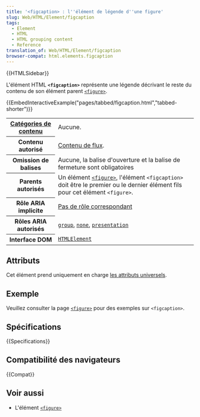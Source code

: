```yaml
---
title: '<figcaption> : l''élément de légende d''une figure'
slug: Web/HTML/Element/figcaption
tags:
  - Element
  - HTML
  - HTML grouping content
  - Reference
translation_of: Web/HTML/Element/figcaption
browser-compat: html.elements.figcaption
---
```


{{HTMLSidebar}}

L'élément HTML **`<figcaption>`** représente une légende décrivant le reste du contenu de son élément parent [`<figure>`](/fr/docs/Web/HTML/Element/figure).

{{EmbedInteractiveExample("pages/tabbed/figcaption.html","tabbed-shorter")}}

<table class="properties">
  <tbody>
    <tr>
      <th scope="row">
        <a href="/fr/docs/Web/Guide/HTML/Content_categories"
          >Catégories de contenu</a
        >
      </th>
      <td>Aucune.</td>
    </tr>
    <tr>
      <th scope="row">Contenu autorisé</th>
      <td>
        <a href="/fr/docs/Web/Guide/HTML/Content_categories#contenu_de_flux"
          >Contenu de flux</a
        >.
      </td>
    </tr>
    <tr>
      <th scope="row">Omission de balises</th>
      <td>
        Aucune, la balise d'ouverture et la balise de fermeture sont
        obligatoires
      </td>
    </tr>
    <tr>
      <th scope="row">Parents autorisés</th>
      <td>
        Un élément
        <a href="/fr/docs/Web/HTML/Element/figure"><code>&#x3C;figure></code></a
        >, l'élément <code>&#x3C;figcaption></code> doit être le premier ou le
        dernier élément fils pour cet élément <code>&#x3C;figure></code>.
      </td>
    </tr>
    <tr>
      <th scope="row">Rôle ARIA implicite</th>
      <td>
        <a href="https://www.w3.org/TR/html-aria/#dfn-no-corresponding-role"
          >Pas de rôle correspondant</a
        >
      </td>
    </tr>
    <tr>
      <th scope="row">Rôles ARIA autorisés</th>
      <td>
        <a href="https://w3c.github.io/aria/#group"><code>group</code></a
        >, <a href="https://w3c.github.io/aria/#none"><code>none</code></a
        >,
        <a href="https://w3c.github.io/aria/#presentation"
          ><code>presentation</code></a
        >
      </td>
    </tr>
    <tr>
      <th scope="row">Interface DOM</th>
      <td>
        <a href="/fr/docs/Web/API/HTMLElement"><code>HTMLElement</code></a>
      </td>
    </tr>
  </tbody>
</table>

## Attributs

Cet élément prend uniquement en charge [les attributs universels](/fr/docs/Web/HTML/Global_attributes).

## Exemple

Veuillez consulter la page [`<figure>`](/fr/docs/Web/HTML/Element/figure) pour des exemples sur `<figcaption>`.

## Spécifications

{{Specifications}}

## Compatibilité des navigateurs

{{Compat}}

## Voir aussi

- L'élément [`<figure>`](/fr/docs/Web/HTML/Element/figure)
